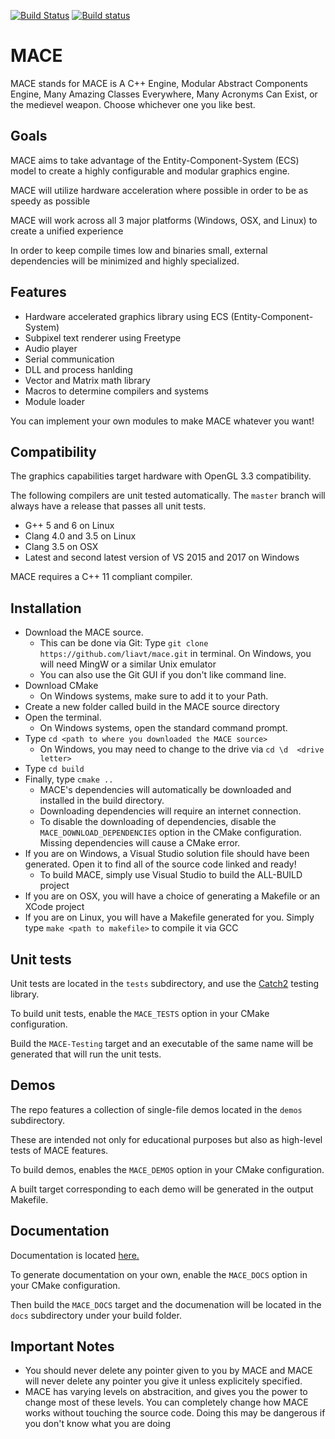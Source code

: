 [![Build Status](https://travis-ci.org/liavt/MACE.svg?branch=master)](https://travis-ci.org/liavt/MACE)
[![Build status](https://ci.appveyor.com/api/projects/status/dovlvxm1xrg5bewc/branch/master?svg=true)](https://ci.appveyor.com/project/liavt/mace/branch/master)

# MACE
MACE stands for MACE is A C++ Engine, Modular Abstract Components Engine, Many Amazing Classes Everywhere, Many Acronyms Can Exist, or the medievel weapon. Choose whichever one you like best.

## Goals

MACE aims to take advantage of the Entity-Component-System (ECS) model to create a highly configurable and modular graphics engine.

MACE will utilize hardware acceleration where possible in order to be as speedy as possible

MACE will work across all 3 major platforms (Windows, OSX, and Linux) to create a unified experience

In order to keep compile times low and binaries small, external dependencies will be minimized and highly specialized.

## Features

* Hardware accelerated graphics library using ECS (Entity-Component-System)
* Subpixel text renderer using Freetype
* Audio player
* Serial communication
* DLL and process hanlding
* Vector and Matrix math library
* Macros to determine compilers and systems
* Module loader

You can implement your own modules to make MACE whatever you want!

## Compatibility

The graphics capabilities target hardware with OpenGL 3.3 compatibility.

The following compilers are unit tested automatically. The `master` branch will always have a release that passes all unit tests.
* G++ 5 and 6 on Linux
* Clang 4.0 and 3.5 on Linux
* Clang 3.5 on OSX
* Latest and second latest version of VS 2015 and 2017 on Windows

MACE requires a C++ 11 compliant compiler.

## Installation

* Download the MACE source. 
	* This can be done via Git: Type `git clone https://github.com/liavt/mace.git` in terminal. On Windows, you will need MingW or a similar Unix emulator
	* You can also use  the Git GUI if you don't like command  line.
* Download CMake
	* On Windows systems, make sure to add it to your Path.
* Create a new folder called build in the MACE source directory
* Open the terminal.
	* On Windows systems, open the standard command prompt.
* Type `cd <path to where you downloaded the MACE source>`
	* On Windows, you may need to change to the drive via `cd \d  <drive letter>`
* Type `cd build`
* Finally, type `cmake ..`
	* MACE's dependencies will automatically be downloaded and installed in the build directory.
	* Downloading dependencies will require an internet connection.
	* To disable the downloading of dependencies, disable the `MACE_DOWNLOAD_DEPENDENCIES` option in the CMake configuration. Missing dependencies will cause a CMake error.
* If you are on Windows, a Visual Studio solution file should have been generated. Open it to find all of the source code linked and ready!
	* To build MACE, simply use Visual Studio to build the ALL-BUILD project
* If you are on OSX, you will have a choice of generating a Makefile or an XCode project
* If you are on Linux,  you will have a Makefile generated for you. Simply type `make <path to makefile>` to compile it via GCC

## Unit tests

Unit tests are located in the `tests` subdirectory, and use the [Catch2](https://github.com/catchorg/Catch2) testing library.

To build unit tests, enable the `MACE_TESTS` option in your CMake configuration.

Build the `MACE-Testing` target and an executable of the same name will be generated that will run the unit tests.

## Demos

The repo features a collection of single-file demos located in the `demos` subdirectory.

These are intended not only for educational purposes but also as high-level tests of MACE features.

To build demos, enables the `MACE_DEMOS` option in your CMake configuration.

A built target corresponding to each demo will be generated in the output Makefile.

## Documentation

Documentation is located [here.](https://liavt.github.io/MACE/html/index.html)

To generate documentation on your own, enable the `MACE_DOCS` option in your CMake configuration.

Then build the `MACE_DOCS` target and the documenation will be located in the `docs` subdirectory under your build folder.

## Important Notes
* You should never delete any pointer given to you by MACE and MACE will never delete any pointer you give it unless explicitely specified.
* MACE has varying levels on abstracition, and gives you the power to change most of these levels. You can completely change how MACE works without touching the source code. Doing this may be dangerous if you don't know what you are doing
